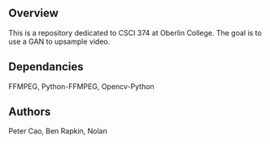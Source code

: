 ## Overview

This is a repository dedicated to CSCI 374 at Oberlin College. The goal is to use a GAN to upsample video.

## Dependancies
FFMPEG, Python-FFMPEG, Opencv-Python

## Authors
Peter Cao, Ben Rapkin, Nolan
